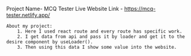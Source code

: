 Project Name- MCQ Tester
Live Website Link - https://mcq-tester.netlify.app/


    About my project:
        1. Here I used react route and every route has specific work.
        2. I get data from api and pass it by loader and get it to the desire component by useLoader().
        3. Then using this data I show some value into the website.
 